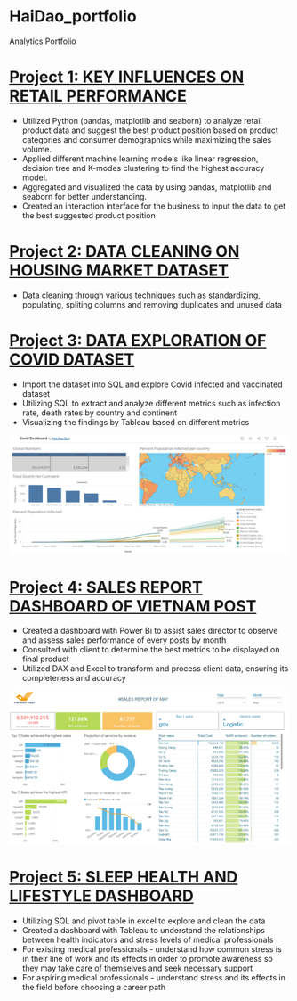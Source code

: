 # HaiDao_portfolio
Analytics Portfolio

# [Project 1: KEY INFLUENCES ON RETAIL PERFORMANCE](https://github.com/haidao90/Code/blob/main/Copy_of_BAN240_Capstone_Project_Product_Positioning.ipynb)
-	Utilized Python (pandas, matplotlib and seaborn) to analyze retail product data and suggest the best product position based on product categories and consumer demographics while maximizing the sales volume.
-	Applied different machine learning models like linear regression, decision tree and K-modes clustering to find the highest accuracy model.
-	Aggregated and visualized the data by using pandas, matplotlib and seaborn for better understanding.
-	Created an interaction interface for the business to input the data to get the best suggested product position

# [Project 2: DATA CLEANING ON HOUSING MARKET DATASET](https://github.com/haidao90/PortfolioProjects/blob/main/Data%20cleaning.sql)
- Data cleaning through various techniques such as standardizing, populating, spliting columns and removing duplicates and unused data

# [Project 3: DATA EXPLORATION OF COVID DATASET](https://github.com/haidao90/PortfolioProjects/blob/main/COVID%20Portfolio%20Project.sql)
- Import the dataset into SQL and explore Covid infected and vaccinated dataset
- Utilizing SQL to extract and analyze different metrics such as infection rate, death rates by country and continent
- Visualizing the findings by Tableau based on different metrics

![](/Images/Dashboard-Covid.png)

# [Project 4: SALES REPORT DASHBOARD OF VIETNAM POST](https://app.powerbi.com/view?r=eyJrIjoiMWUyOGY1MDktNDZlNy00YTk4LWE2ZmQtN2U4NDQ1ZDBjZGNlIiwidCI6IjQ1Y2NkZmNmLTQ5OTItNGE0ZC05ZTY5LWJhOWEwZTA5MWY3NyIsImMiOjN9)
- Created a dashboard with Power Bi to assist sales director to observe and assess sales performance of every posts by month
- Consulted with client to determine the best metrics to be displayed on final product
- Utilized DAX and Excel to transform and process client data, ensuring its completeness and accuracy

![](/Images/Screenshot%202024-10-26%20152106.png)

# [Project 5: SLEEP HEALTH AND LIFESTYLE DASHBOARD](https://public.tableau.com/app/profile/hai.dao.duy/viz/Project-Hai/SleepHealthDashboard)
- Utilizing SQL and pivot table in excel to explore and clean the data
- Created a dashboard with Tableau to understand the relationships between health indicators and stress levels of medical professionals 
- For existing medical professionals - understand how common stress is in their line of work and its effects in order to promote awareness so they may take care of themselves and seek necessary support
- For aspiring medical professionals - understand stress and its effects in the field before choosing a career path


